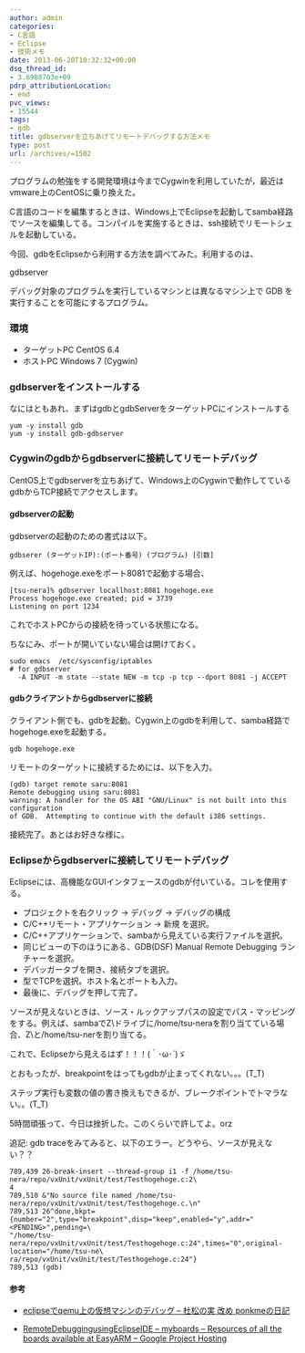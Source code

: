 ```yaml
---
author: admin
categories:
- C言語
- Eclipse
- 技術メモ
date: 2013-06-20T10:32:32+00:00
dsq_thread_id:
- 3.6988703e+09
pdrp_attributionLocation:
- end
pvc_views:
- 15544
tags:
- gdb
title: gdbserverを立ちあげてリモートデバッグする方法メモ
type: post
url: /archives/=1502
---
```


プログラムの勉強をする開発環境は今までCygwinを利用していたが，最近はvmware上のCentOSに乗り換えた。

C言語のコードを編集するときは、Windows上でEclipseを起動してsamba経路でソースを編集してる。コンパイルを実施するときは、ssh接続でリモートシェルを起動している。

今回、gdbをEclipseから利用する方法を調べてみた。利用するのは、

gdbserver

デバッグ対象のプログラムを実行しているマシンとは異なるマシン上で GDB を実行することを可能にするプログラム。

### 環境

  * ターゲットPC CentOS 6.4
  * ホストPC Windows 7 (Cygwin)

### gdbserverをインストールする

なにはともあれ、まずはgdbとgdbServerをターゲットPCにインストールする

    yum -y install gdb
    yum -y install gdb-gdbserver
    

### Cygwinのgdbからgdbserverに接続してリモートデバッグ

CentOS上でgdbserverを立ちあげて、Windows上のCygwinで動作してているgdbからTCP接続でアクセスします。

#### gdbserverの起動

gdbserverの起動のための書式は以下。

    gdbserer (ターゲットIP):(ポート番号) (プログラム) [引数]
    

例えば、hogehoge.exeをポート8081で起動する場合、

    [tsu-nera]% gdbserver locallhost:8081 hogehoge.exe
    Process hogehoge.exe created; pid = 3739
    Listening on port 1234
    

これでホストPCからの接続を待っている状態になる。

ちなにみ、ポートが開いていない場合は開けておく。

    sudo emacs  /etc/sysconfig/iptables
    # for gdbserver
      -A INPUT -m state --state NEW -m tcp -p tcp --dport 8081 -j ACCEPT
    

#### gdbクライアントからgdbserverに接続

クライアント側でも、gdbを起動。Cygwin上のgdbを利用して、samba経路でhogehoge.exeを起動する。

    gdb hogehoge.exe
    

リモートのターゲットに接続するためには、以下を入力。

    (gdb) target remote saru:8081
    Remote debugging using saru:8081
    warning: A handler for the OS ABI "GNU/Linux" is not built into this configuration
    of GDB.  Attempting to continue with the default i386 settings.
    

接続完了。あとはお好きな様に。

### Eclipseからgdbserverに接続してリモートデバッグ

Eclipseには、高機能なGUIインタフェースのgdbが付いている。コレを使用する。

  * プロジェクトを右クリック -> デバッグ -> デバッグの構成
  * C/C++リモート・アプリケーション -> 新規 を選択。
  * C/C++アプリケーションで、sambaから見えている実行ファイルを選択。
  * 同じビューの下のほうにある、GDB(DSF) Manual Remote Debugging ランチャーを選択。
  * デバッガータブを開き、接続タブを選択。
  * 型でTCPを選択。ホスト名とポートも入力。
  * 最後に、デバッグを押して完了。

ソースが見えないときは、ソース・ルックアップパスの設定でパス・マッピングをする。例えば、sambaでZ\ドライブに/home/tsu-neraを割り当てている場合、Z\と/home/tsu-nerを割り当てる。

これで、Eclipseから見えるはず！！！(｀･ω･´)ゞ

とおもったが、breakpointをはってもgdbが止まってくれない。。。(T_T)

ステップ実行も変数の値の書き換えもできるが、ブレークポイントでトマラない。。(T_T)

5時間頑張って、今日は挫折した。このくらいで許してよ。orz

追記: gdb traceをみてみると、以下のエラー。どうやら、ソースが見えない？？

    789,439 26-break-insert --thread-group i1 -f /home/tsu-nera/repo/vxUnit/vxUnit/test/Testhogehoge.c:2\
    4
    789,510 &"No source file named /home/tsu-nera/repo/vxUnit/vxUnit/test/Testhogehoge.c.\n"
    789,513 26^done,bkpt={number="2",type="breakpoint",disp="keep",enabled="y",addr="<PENDING>",pending=\
    "/home/tsu-nera/repo/vxUnit/vxUnit/test/Testhogehoge.c:24",times="0",original-location="/home/tsu-ne\
    ra/repo/vxUnit/vxUnit/test/Testhogehoge.c:24"}
    789,513 (gdb) 
    

#### 参考

  * <a href="https://d.hatena.ne.jp/ponkme/20101117/1289966852" target="_blank">eclipseでqemu上の仮想マシンのデバッグ &#8211; 杜松の実 改め ponkmeの日記</a>

  * <a href="https://code.google.com/p/myboards/wiki/RemoteDebuggingusingEclipseIDE" target="_blank">RemoteDebuggingusingEclipseIDE &#8211; myboards &#8211; Resources of all the boards available at EasyARM &#8211; Google Project Hosting</a>